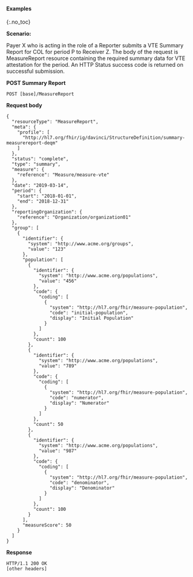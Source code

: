 #### Examples
{:.no_toc}

**Scenario:**

Payer X who is acting in the role of a Reporter submits a VTE Summary Report for COL for period P to Receiver Z.  The body of the request is MeasureReport resource containing the required summary data for VTE attestation for the period.  An HTTP Status success code is returned on successful submission.

**POST Summary Report**

`POST [base]/MeasureReport`

**Request body**

~~~
{
  "resourceType": "MeasureReport",
  "meta": {
    "profile": [
      "http://hl7.org/fhir/ig/davinci/StructureDefinition/summary-measurereport-deqm"
    ]
  },
  "status": "complete",
  "type": "summary",
  "measure": {
    "reference": "Measure/measure-vte"
  },
  "date": "2019-03-14",
  "period": {
    "start": "2018-01-01",
    "end": "2018-12-31"
  },
  "reportingOrganization": {
    "reference": "Organization/organization01"
  },
  "group": [
    {
      "identifier": {
        "system": "http://www.acme.org/groups",
        "value": "123"
      },
      "population": [
        {
          "identifier": {
            "system": "http://www.acme.org/populations",
            "value": "456"
          },
          "code": {
            "coding": [
              {
                "system": "http://hl7.org/fhir/measure-population",
                "code": "initial-population",
                "display": "Initial Population"
              }
            ]
          },
          "count": 100
        },
        {
          "identifier": {
            "system": "http://www.acme.org/populations",
            "value": "789"
          },
          "code": {
            "coding": [
              {
                "system": "http://hl7.org/fhir/measure-population",
                "code": "numerator",
                "display": "Numerator"
              }
            ]
          },      
          "count": 50
        },
        {
          "identifier": {
            "system": "http://www.acme.org/populations",
            "value": "987"
          },
          "code": {
            "coding": [
              {
                "system": "http://hl7.org/fhir/measure-population",
                "code": "denominator",
                "display": "Denominator"
              }
            ]
          },
          "count": 100
        }
      ],
      "measureScore": 50
    }
  ]
}
~~~

**Response**

~~~
HTTP/1.1 200 OK
[other headers]
~~~